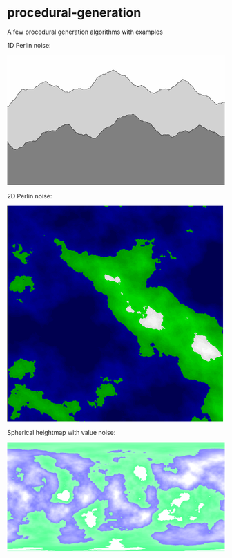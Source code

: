 # procedural-generation
A few procedural generation algorithms with examples

1D Perlin noise:

![Moutain ranges with 1D Perlin noise](https://github.com/rtouti/procedural-generation/blob/gh-pages/cpu/examples/1D-Perlin-Noise.gif)

2D Perlin noise:

![Heightmaps with 2D Perlin noise](https://github.com/rtouti/procedural-generation/blob/gh-pages/cpu/examples/2D-Perlin-Noise.gif)

Spherical heightmap with value noise:

![Spherical heightmaps with value noise](https://github.com/rtouti/procedural-generation/blob/gh-pages/gpu/examples/heightmap4.png)